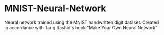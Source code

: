 # MNIST-Neural-Network
Neural network trained using the MNIST handwritten digit dataset. Created in accordance with Tariq Rashid's book 
"Make Your Own Neural Network"

